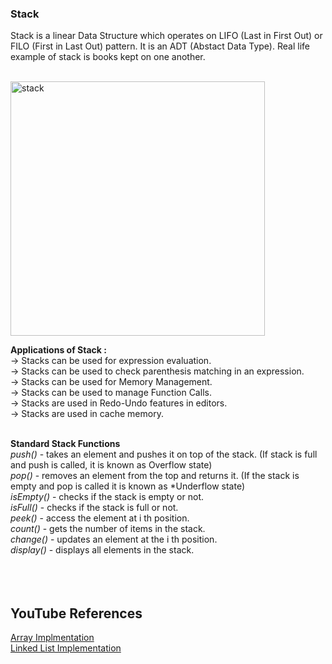 ### Stack 

Stack is a linear Data Structure which operates on LIFO (Last in First Out) or FILO (First in Last Out) pattern.
It is an ADT (Abstact Data Type).
Real life example of stack is books kept on one another.<br/><br/>


<img width="407" alt="stack" src="https://user-images.githubusercontent.com/83531337/157177955-2343b679-b865-44e9-9805-b34856ba4ec1.png">

**Applications of Stack :**<br/>
-> Stacks can be used for expression evaluation.<br/>
-> Stacks can be used to check parenthesis matching in an expression.<br/>
-> Stacks can be used for Memory Management.<br/>
-> Stacks can be used to manage Function Calls.<br/>
-> Stacks are used in Redo-Undo features in editors.<br/>
-> Stacks are used in cache memory.<br/><br/>


**Standard Stack Functions**<br/>
*push()* - takes an element and pushes it on top of the stack. (If stack is full and push is called, it is known as Overflow state)<br/>
*pop()* - removes an element from the top and returns it. (If the stack is empty and pop is called it is known as *Underflow state)<br/>
*isEmpty()* - checks if the stack is empty or not.<br/>
*isFull()* - checks if the stack is full or not.<br/>
*peek()* - access the element at i th position.<br/>
*count()* - gets the number of items in the stack.<br/>
*change()* - updates an element at the i th position.<br/>
*display()* - displays all elements in the stack.<br/>
<br/>
<br/>
<br/>
## YouTube References


[Array Implmentation](https://www.youtube.com/watch?v=08QSylWv6jM&list=PLIY8eNdw5tW_zX3OCzX7NJ8bL1p6pWfgG&index=6)<br>
[Linked List Implementation](https://www.youtube.com/watch?v=q3LA4-JxlcM&list=PLIY8eNdw5tW_zX3OCzX7NJ8bL1p6pWfgG&index=61)<br>







